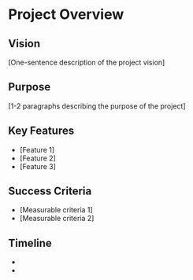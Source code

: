 # Project Overview

## Vision
[One-sentence description of the project vision]

## Purpose
[1-2 paragraphs describing the purpose of the project]

## Key Features
- [Feature 1]
- [Feature 2]
- [Feature 3]

## Success Criteria
- [Measurable criteria 1]
- [Measurable criteria 2]

## Timeline
- [Major milestone 1]: [date]
- [Major milestone 2]: [date]
